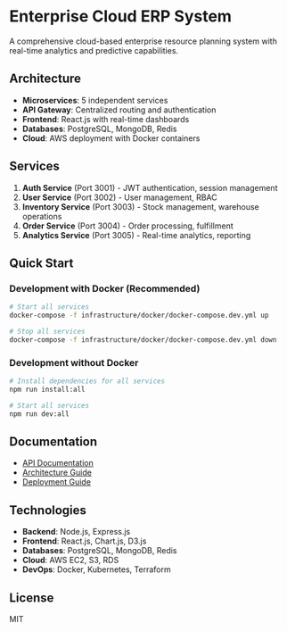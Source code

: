 # Enterprise Cloud ERP System

A comprehensive cloud-based enterprise resource planning system with real-time analytics and predictive capabilities.

## Architecture

- **Microservices**: 5 independent services
- **API Gateway**: Centralized routing and authentication
- **Frontend**: React.js with real-time dashboards
- **Databases**: PostgreSQL, MongoDB, Redis
- **Cloud**: AWS deployment with Docker containers

## Services

1. **Auth Service** (Port 3001) - JWT authentication, session management
2. **User Service** (Port 3002) - User management, RBAC
3. **Inventory Service** (Port 3003) - Stock management, warehouse operations
4. **Order Service** (Port 3004) - Order processing, fulfillment
5. **Analytics Service** (Port 3005) - Real-time analytics, reporting

## Quick Start

### Development with Docker (Recommended)
```bash
# Start all services
docker-compose -f infrastructure/docker/docker-compose.dev.yml up

# Stop all services
docker-compose -f infrastructure/docker/docker-compose.dev.yml down
```

### Development without Docker
```bash
# Install dependencies for all services
npm run install:all

# Start all services
npm run dev:all
```

## Documentation

- [API Documentation](./docs/api/)
- [Architecture Guide](./docs/architecture/)
- [Deployment Guide](./docs/deployment/)

## Technologies

- **Backend**: Node.js, Express.js
- **Frontend**: React.js, Chart.js, D3.js
- **Databases**: PostgreSQL, MongoDB, Redis
- **Cloud**: AWS EC2, S3, RDS
- **DevOps**: Docker, Kubernetes, Terraform

## License

MIT

